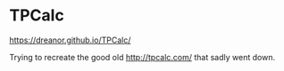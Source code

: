 # TPCalc
https://dreanor.github.io/TPCalc/

Trying to recreate the good old http://tpcalc.com/ that sadly went down.
